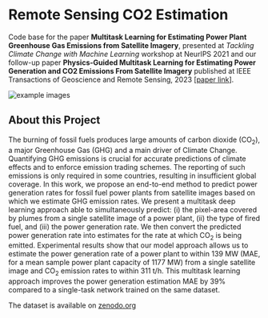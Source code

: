 # Remote Sensing CO2 Estimation

Code base for the paper **Multitask Learning for Estimating Power Plant Greenhouse Gas Emissions from Satellite Imagery**, presented at *Tackling Climate Change with Machine Learning* workshop at NeurIPS 2021 and our follow-up paper **Physics-Guided Multitask Learning for Estimating Power Generation and CO2 Emissions From Satellite Imagery** published at IEEE Transactions of Geoscience and Remote Sensing, 2023 [[paper link](https://ieeexplore.ieee.org/stamp/stamp.jsp?arnumber=10153694)].

![example images](co2emissions.png "CO2 Emissions")


## About this Project

The burning of fossil fuels produces large amounts of carbon dioxide (CO<sub>2</sub>), a major Greenhouse Gas (GHG) and a main driver of Climate Change.
Quantifying GHG emissions is crucial for accurate predictions of climate effects and to enforce emission trading schemes. The reporting of such emissions is only required in some countries, resulting in insufficient global coverage.
In this work, we propose an end-to-end method to predict power generation rates for fossil fuel power plants from satellite images based on which we estimate GHG emission rates. We present a multitask deep learning approach able to simultaneously predict: (i) the pixel-area covered by plumes from a single satellite image of a power plant, (ii) the type of fired fuel, and (iii) the power generation rate. We then convert the predicted power generation rate into estimates for the rate at which CO<sub>2</sub> is being emitted.
Experimental results show that our model approach allows us to estimate the power generation rate of a power plant to within 139 MW (MAE, for a mean sample power plant capacity of 1177 MW) from a single satellite image and CO<sub>2</sub> emission rates to within 311 t/h.
This multitask learning approach improves the power generation estimation MAE by 39% compared to a single-task network trained on the same dataset.


The dataset is available on [zenodo.org](https://doi.org/10.5281/zenodo.5874537)
